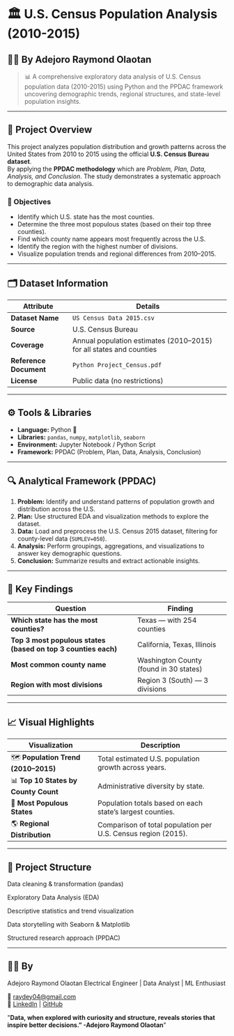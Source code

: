 # 🏛️ U.S. Census Population Analysis (2010-2015)
## 👨‍💻 By Adejoro Raymond Olaotan

> 📊 A comprehensive exploratory data analysis of U.S. Census population data (2010-2015) using Python and the PPDAC framework uncovering demographic trends, regional structures, and state-level population insights.

---

## 📘 Project Overview
This project analyzes population distribution and growth patterns across the United States from 2010 to 2015 using the official **U.S. Census Bureau dataset**.  
By applying the **PPDAC methodology** which are *Problem, Plan, Data, Analysis, and Conclusion*. The study demonstrates a systematic approach to demographic data analysis.

### 🎯 Objectives
- Identify which U.S. state has the most counties.  
- Determine the three most populous states (based on their top three counties).  
- Find which county name appears most frequently across the U.S.  
- Identify the region with the highest number of divisions.  
- Visualize population trends and regional differences from 2010–2015.

---

## 🗂️ Dataset Information
| Attribute | Details |
|------------|----------|
| **Dataset Name** | `US Census Data 2015.csv` |
| **Source** | U.S. Census Bureau |
| **Coverage** | Annual population estimates (2010–2015) for all states and counties |
| **Reference Document** | `Python Project_Census.pdf` |
| **License** | Public data (no restrictions) |

---

## ⚙️ Tools & Libraries
- **Language:** Python 🐍  
- **Libraries:** `pandas`, `numpy`, `matplotlib`, `seaborn`  
- **Environment:** Jupyter Notebook / Python Script  
- **Framework:** PPDAC (Problem, Plan, Data, Analysis, Conclusion)

---

## 🔍 Analytical Framework (PPDAC)
1. **Problem:** Identify and understand patterns of population growth and distribution across the U.S.  
2. **Plan:** Use structured EDA and visualization methods to explore the dataset.  
3. **Data:** Load and preprocess the U.S. Census 2015 dataset, filtering for county-level data (`SUMLEV=050`).  
4. **Analysis:** Perform groupings, aggregations, and visualizations to answer key demographic questions.  
5. **Conclusion:** Summarize results and extract actionable insights.

---

## 🧮 Key Findings
| Question | Finding |
|-----------|----------|
| **Which state has the most counties?** | Texas — with 254 counties |
| **Top 3 most populous states (based on top 3 counties each)** | California, Texas, Illinois |
| **Most common county name** | Washington County (found in 30 states) |
| **Region with most divisions** | Region 3 (South) — 3 divisions |

---

## 📈 Visual Highlights
| Visualization | Description |
|----------------|-------------|
| 🗺️ **Population Trend (2010–2015)** | Total estimated U.S. population growth across years. |
| 📊 **Top 10 States by County Count** | Administrative diversity by state. |
| 🌆 **Most Populous States** | Population totals based on each state’s largest counties. |
| 🌎 **Regional Distribution** | Comparison of total population per U.S. Census region (2015). |

   ---

## 🧠 Project Structure

Data cleaning & transformation (pandas)

Exploratory Data Analysis (EDA)

Descriptive statistics and trend visualization

Data storytelling with Seaborn & Matplotlib

Structured research approach (PPDAC)

---

## 👨‍💻 By
Adejoro Raymond Olaotan
Electrical Engineer | Data Analyst | ML Enthusiast

📧 [raydey04@gmail.com](mailto:raydey04@gmail.com)  
🔗 [LinkedIn](https://www.linkedin.com/in/enerlytic-ray) | [GitHub](https://github.com/Enerlytic-Ray)

"**Data, when explored with curiosity and structure, reveals stories that inspire better decisions.”
-Adejoro Raymond Olaotan**"
